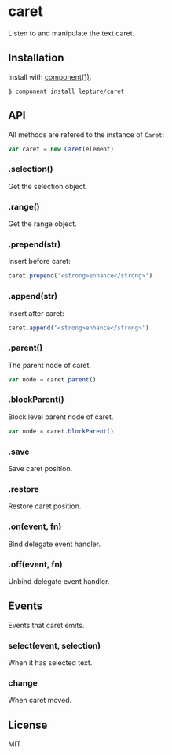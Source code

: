 # caret

Listen to and manipulate the text caret.

## Installation

Install with [component(1)](http://component.io):

    $ component install lepture/caret

## API

All methods are refered to the instance of `Caret`:

```js
var caret = new Caret(element)
```

### .selection()

Get the selection object.

### .range()

Get the range object.

### .prepend(str)

Insert before caret:

```js
caret.prepend('<strong>enhance</strong>')
```

### .append(str)

Insert after caret:

```js
caret.append('<strong>enhance</strong>')
```

### .parent()

The parent node of caret.

```js
var node = caret.parent()
```

### .blockParent()

Block level parent node of caret.

```js
var node = caret.blockParent()
```

### .save

Save caret position.

### .restore

Restore caret position.

### .on(event, fn)

Bind delegate event handler.

### .off(event, fn)

Unbind delegate event handler.

## Events

Events that caret emits.

### select(event, selection)

When it has selected text.

### change

When caret moved.

## License

MIT
